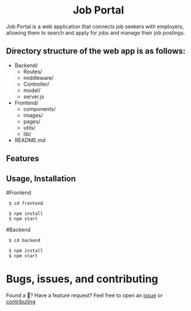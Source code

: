 <h1 align="center"><strong>Job Portal</strong></h1>
 Job Portal is a web application that connects job seekers with employers, allowing them to search and apply for jobs and manage their job postings.

## Directory structure of the web app is as follows:

- Backend/
  - Routes/
  - middleware/
  - Controller/
  - model/
  - server.js
- Frontend/
  - components/
  - images/
  - pages/
  - utils/
  - lib/
- README.md

## Features

## Usage, Installation

#Frontend

```
 $ cd frontend
```

```
 $ npm install
 $ npm start
```

#Backend

```
 $ cd backend
```

```
 $ npm install
 $ npm start
```

# Bugs, issues, and contributing

Found a 🐛? Have a feature request? Feel free to open an [issue](https://github.com/Nhat-Kha/jobportal/issues) or [contributing](https://github.com/Nhat-Kha/jobportal)
